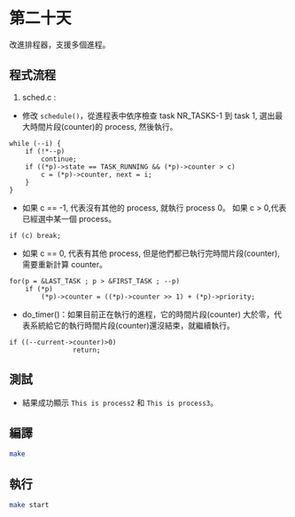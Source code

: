 # 第二十天

改進排程器，支援多個進程。

## 程式流程

1. sched.c :

* 修改 `schedule()`，從進程表中依序檢查 task NR_TASKS-1 到 task 1, 選出最大時間片段(counter)的 process, 然後執行。
```
while (--i) {
	if (!*--p)
		continue;			
	if ((*p)->state == TASK_RUNNING && (*p)->counter > c)
		c = (*p)->counter, next = i;
	}
}
```

* 如果 c == -1, 代表沒有其他的 process, 就執行 process 0。
  如果 c > 0,代表已經選中某一個 process。
			
```
if (c) break;
```

* 如果 c == 0, 代表有其他 process, 但是他們都已執行完時間片段(counter), 需要重新計算 counter。
```
for(p = &LAST_TASK ; p > &FIRST_TASK ; --p)
	if (*p)
		(*p)->counter = ((*p)->counter >> 1) + (*p)->priority;
```

* do_timer()：如果目前正在執行的進程，它的時間片段(counter) 大於零，代表系統給它的執行時間片段(counter)還沒結束，就繼續執行。
```
if ((--current->counter)>0) 
                return;
```

## 測試

* 結果成功顯示 `This is process2` 和 `This is process3`。

## 編譯
```bash
make
```

## 執行
```bash
make start
```
